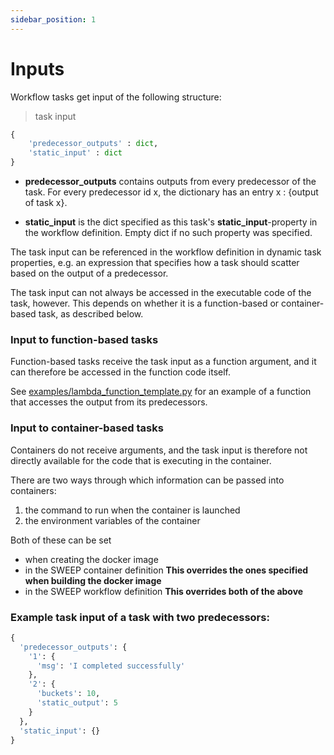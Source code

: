 ```yaml
---
sidebar_position: 1
---
```

# Inputs

Workflow tasks get input of the following structure:

> task input

```python
{
    'predecessor_outputs' : dict,
    'static_input' : dict
}
```

* **predecessor_outputs** contains outputs from every predecessor of the task. For every predecessor id x, the dictionary has an entry
      x : {output of task x}.

* **static_input** is the dict specified as this task's **static_input**-property in the workflow definition. Empty dict if no such property was specified.

The task input can be referenced in the workflow definition in dynamic task properties, e.g. an expression that specifies how a task should scatter based on the output of a predecessor.

The task input can not always be accessed in the executable code of the task, however. This depends on whether it is a function-based or container-based task, as described below.


### Input to function-based tasks

Function-based tasks receive the task input as a function argument, and it can therefore be accessed in the function code itself.

See [examples/lambda_function_template.py](examples/lambda_function_template.py) for an example of a function that accesses the output from its predecessors.



### Input to container-based tasks

Containers do not receive arguments, and the task input is therefore not directly available for the code that is executing in the container.

There are two ways through which information can be passed into containers:
1. the command to run when the container is launched
2. the environment variables of the container


Both of these can be set
* when creating the docker image
* in the SWEEP container definition **This overrides the ones specified when building the docker image**
* in the SWEEP workflow definition **This overrides both of the above**


### Example task input of a task with two predecessors:

```python
{
  'predecessor_outputs': {
    '1': {
      'msg': 'I completed successfully'
    },
    '2': {
      'buckets': 10,
      'static_output': 5
    }
  },
  'static_input': {}
}
```